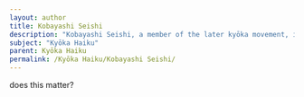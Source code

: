 ```yaml
---
layout: author
title: Kobayashi Seishi
description: "Kobayashi Seishi, a member of the later kyōka movement, incorporated vivid descriptions of seasons and natural phenomena into his works, offering unique perspectives on the connection between humanity and nature."
subject: "Kyōka Haiku"
parent: Kyōka Haiku
permalink: /Kyōka Haiku/Kobayashi Seishi/
---
```


does this matter?
